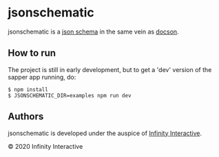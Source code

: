 # jsonschematic

jsonschematic is a [json schema][] in the same vein as 
[docson][].

## How to run

The project is still in early development, but to get a 'dev'
version of the sapper app running, do:

    $ npm install
    $ JSONSCHEMATIC_DIR=examples npm run dev

## Authors

jsonschematic is developed under the auspice of 
[Infinity Interactive](https://www.iinteractive.com/).

© 2020 Infinity Interactive

[json schema]: https://json-schema.org
[docson]: https://github.com/lbovet/docson
